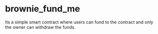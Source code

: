 # brownie_fund_me

Its a simple smart contract where users can fund to the contract and only the owner can withdraw the funds.
